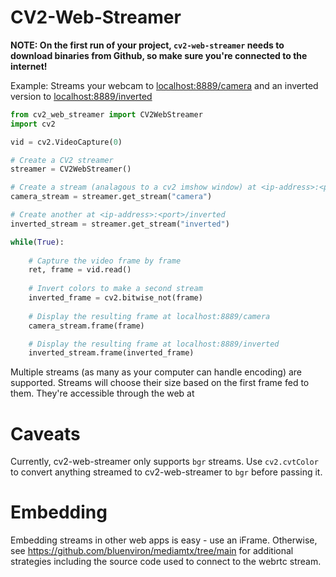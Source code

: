 # CV2-Web-Streamer

**NOTE: On the first run of your project, `cv2-web-streamer` needs to download binaries from Github, so make sure you're connected to the internet!**


Example: Streams your webcam to [localhost:8889/camera](http://localhost:8889/camera) and an inverted version to [localhost:8889/inverted](http://localhost:8889/inverted)
```py
from cv2_web_streamer import CV2WebStreamer
import cv2  

vid = cv2.VideoCapture(0) 

# Create a CV2 streamer
streamer = CV2WebStreamer()

# Create a stream (analagous to a cv2 imshow window) at <ip-address>:<port>/camera 
camera_stream = streamer.get_stream("camera")

# Create another at <ip-address>:<port>/inverted 
inverted_stream = streamer.get_stream("inverted")

while(True): 
      
    # Capture the video frame by frame 
    ret, frame = vid.read() 
    
    # Invert colors to make a second stream
    inverted_frame = cv2.bitwise_not(frame)
  
    # Display the resulting frame at localhost:8889/camera
    camera_stream.frame(frame) 

    # Display the resulting frame at localhost:8889/inverted
    inverted_stream.frame(inverted_frame) 
```

Multiple streams (as many as your computer can handle encoding) are supported. Streams will choose their size based on the first frame fed to them. They're accessible through the web at

# Caveats
Currently, cv2-web-streamer only supports `bgr` streams. Use `cv2.cvtColor` to convert anything streamed to cv2-web-streamer to `bgr` before passing it.
# Embedding
Embedding streams in other web apps is easy - use an iFrame. Otherwise,
see https://github.com/bluenviron/mediamtx/tree/main for additional strategies including the source code used to connect to the webrtc stream.